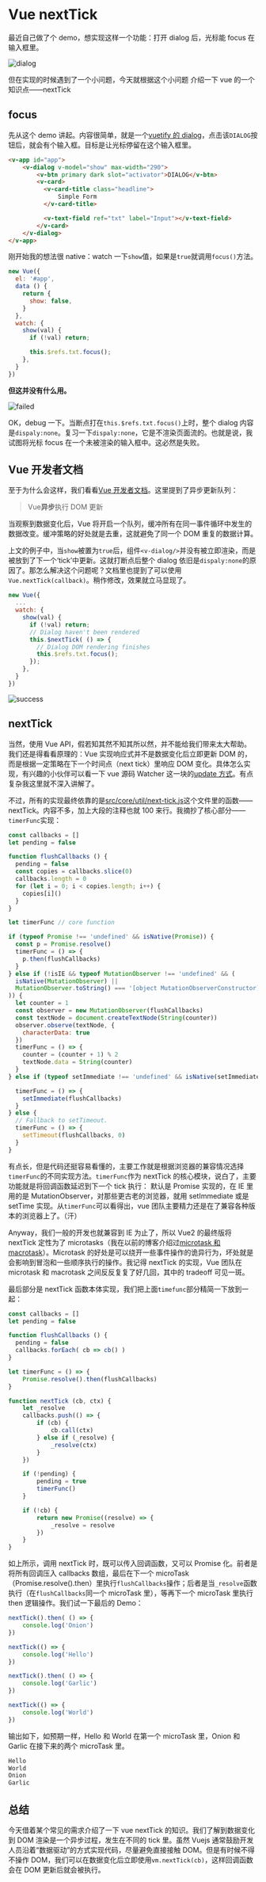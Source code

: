 # Vue nextTick

最近自己做了个 demo，想实现这样一个功能：打开 dialog 后，光标能 focus 在输入框里。

![dialog][1]

但在实现的时候遇到了一个小问题，今天就根据这个小问题 介绍一下 vue 的一个知识点——nextTick

## focus

先从这个 demo 讲起。内容很简单，就是一个[vuetify 的 dialog][2]，点击该`DIALOG`按钮后，就会有个输入框。目标是让光标停留在这个输入框里。

```html
<v-app id="app">
    <v-dialog v-model="show" max-width="290">
        <v-btn primary dark slot="activator">DIALOG</v-btn>
        <v-card>
          <v-card-title class="headline">
              Simple Form
          </v-card-title>

          <v-text-field ref="txt" label="Input"></v-text-field>
        </v-card>
    </v-dialog>
</v-app>
```

刚开始我的想法很 native：watch 一下`show`值，如果是`true`就调用`focus()`方法。

```javascript
new Vue({
  el: '#app',
  data () {
    return {
      show: false,
    }
  },
  watch: {
    show(val) {
      if (!val) return;

      this.$refs.txt.focus();
    },
  }
})
```
**但这并没有什么用。**

![failed][3]

OK，debug 一下。当断点打在`this.$refs.txt.focus()`上时，整个 dialog 内容是`dispaly:none`。复习一下`dispaly:none`，它是不渲染页面流的。也就是说，我试图将光标 focus 在一个未被渲染的输入框中。这必然是失败。

## Vue 开发者文档

至于为什么会这样，我们看看[Vue 开发者文档][4]。这里提到了异步更新队列：
> Vue**异步**执行 DOM 更新

当观察到数据变化后，Vue 将开启一个队列，缓冲所有在同一事件循环中发生的数据改变。缓冲策略的好处就是去重，这就避免了同一个 DOM 重复的数据计算。

上文的例子中，当`show`被置为`true`后，组件`<v-dialog/>`并没有被立即渲染，而是被放到了下一个‘tick’中更新。这就打断点后整个 dialog 依旧是`dispaly:none`的原因了。那怎么解决这个问题呢？文档里也提到了可以使用`Vue.nextTick(callback)`。稍作修改，效果就立马显现了。

```javascript
new Vue({
  ...
  watch: {
    show(val) {
      if (!val) return;
      // Dialog haven't been rendered
      this.$nextTick( () => {
        // Dialog DOM rendering finishes
        this.$refs.txt.focus();
      });
    },
  }
})
```

![success][1]


## nextTick

当然，使用 Vue API，假若知其然不知其所以然，并不能给我们带来太大帮助。我们还是得看看原理的：Vue 实现响应式并不是数据变化后立即更新 DOM 的，而是根据一定策略在下一个时间点（next tick）里响应 DOM 变化。具体怎么实现，有兴趣的小伙伴可以看一下 vue 源码 Watcher 这一块的[update 方式][5]。有点复杂我这里就不深入讲解了。

不过，所有的实现最终依靠的是[src/core/util/next-tick.js][6]这个文件里的函数——nextTick。内容不多，加上大段的注释也就 100 来行。我摘抄了核心部分——`timerFunc`实现：

```javascript
const callbacks = []
let pending = false

function flushCallbacks () {
  pending = false
  const copies = callbacks.slice(0)
  callbacks.length = 0
  for (let i = 0; i < copies.length; i++) {
    copies[i]()
  }
}

let timerFunc // core function

if (typeof Promise !== 'undefined' && isNative(Promise)) {
  const p = Promise.resolve()
  timerFunc = () => {
    p.then(flushCallbacks)
  }
} else if (!isIE && typeof MutationObserver !== 'undefined' && (
  isNative(MutationObserver) ||
  MutationObserver.toString() === '[object MutationObserverConstructor]'
)) {
  let counter = 1
  const observer = new MutationObserver(flushCallbacks)
  const textNode = document.createTextNode(String(counter))
  observer.observe(textNode, {
    characterData: true
  })
  timerFunc = () => {
    counter = (counter + 1) % 2
    textNode.data = String(counter)
  }
} else if (typeof setImmediate !== 'undefined' && isNative(setImmediate)) {

  timerFunc = () => {
    setImmediate(flushCallbacks)
  }
} else {
  // Fallback to setTimeout.
  timerFunc = () => {
    setTimeout(flushCallbacks, 0)
  }
}
```

有点长，但是代码还挺容易看懂的，主要工作就是根据浏览器的兼容情况选择`timerFunc`的不同实现方法。`timerFunc`作为 nextTick 的核心模块，说白了，主要功能就是将回调函数延迟到下一个 tick 执行： 默认是 Promise 实现的，在 IE 里用的是 MutationObserver，对那些更古老的浏览器，就用 setImmediate 或是 setTime 实现。从`timerFunc`可以看得出，vue 团队主要精力还是在了兼容各种版本的浏览器上了。（汗）

Anyway，我们一般的开发也就兼容到 IE 为止了，所以 Vue2 的最终版将 nextTick 定性为了 microtasks（我在以前的博客介绍过[microtask 和 macrotask][7]）。Microtask 的好处是可以绕开一些事件操作的诡异行为，坏处就是会影响到冒泡和一些顺序执行的操作。我记得 nextTick 的实现，Vue 团队在 microtask 和 macrotask 之间反反复复了好几回，其中的 tradeoff 可见一斑。

最后部分是 nextTick 函数本体实现，我们把上面`timefunc`部分精简一下放到一起：

```javascript
const callbacks = []
let pending = false

function flushCallbacks () {
  pending = false
  callbacks.forEach( cb => cb() )
}

let timerFunc = () => {
    Promise.resolve().then(flushCallbacks)
}

function nextTick (cb, ctx) {
    let _resolve
    callbacks.push(() => {
        if (cb) {
            cb.call(ctx)
        } else if (_resolve) {
            _resolve(ctx)
        }
    })

    if (!pending) {
        pending = true
        timerFunc()
    }

    if (!cb) {
        return new Promise((resolve) => {
            _resolve = resolve
        })
    }
}
```

如上所示，调用 nextTick 时，既可以传入回调函数，又可以 Promise 化。前者是将所有回调压入 callbacks 数组，最后在下一个 microTask（Promise.resolve().then）里执行`flushCallbacks`操作；后者是当`_resolve`函数执行（在`flushCallbacks`同一个 microTask 里），等再下一个 microTask 里执行 then 逻辑操作。我们试一下最后的 Demo：

```javascript
nextTick().then( () => {
    console.log('Onion')
})

nextTick(() => {
    console.log('Hello')
})

nextTick().then( () => {
    console.log('Garlic')
})

nextTick(() => {
    console.log('World')
})
```
输出如下，如预期一样，Hello 和 World 在第一个 microTask 里，Onion 和 Garlic 在接下来的两个 microTask 里。

```javascript
Hello
World
Onion
Garlic
```

## 总结

今天借着某个常见的需求介绍了一下 vue nextTick 的知识。我们了解到数据变化到 DOM 渲染是一个异步过程，发生在不同的 tick 里。虽然 Vuejs 通常鼓励开发人员沿着“数据驱动”的方式实现代码，尽量避免直接接触 DOM。但是有时候不得不操作 DOM，我们可以在数据变化后立即使用`vm.nextTick(cb)`，这样回调函数会在 DOM 更新后就会被执行。

[1]: ./img/dialog.gif
[2]: https://vuetifyjs.com/en/components/dialogs
[3]: ./img/failed.gif
[4]: https://cn.vuejs.org/v2/guide/reactivity.html#%E5%BC%82%E6%AD%A5%E6%9B%B4%E6%96%B0%E9%98%9F%E5%88%97
[5]: https://github.com/vuejs/vue/blob/dev/src/core/observer/watcher.js#L164
[6]: https://github.com/vuejs/vue/blob/dev/src/core/util/next-tick.js
[7]: https://www.jianshu.com/p/d4b5170a5c94